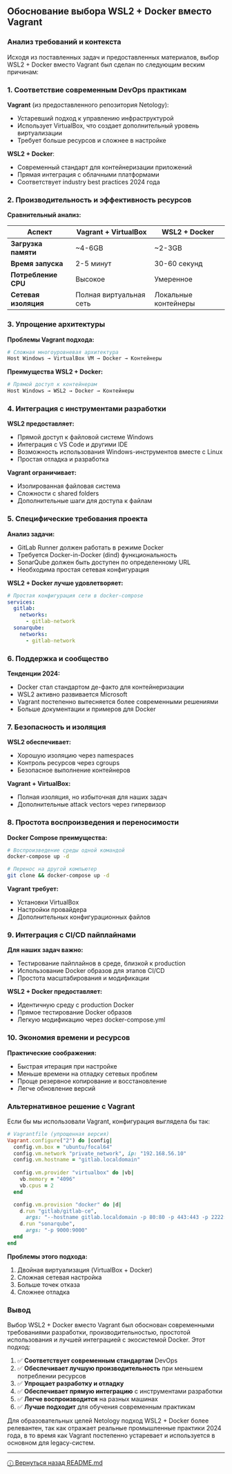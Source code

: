 ## Обоснование выбора WSL2 + Docker вместо Vagrant

### Анализ требований и контекста

Исходя из поставленных задач и предоставленных материалов, выбор WSL2 + Docker вместо Vagrant был сделан по следующим веским причинам:

### 1. **Соответствие современным DevOps практикам**

**Vagrant** (из предоставленного репозитория Netology):
- Устаревший подход к управлению инфраструктурой
- Использует VirtualBox, что создает дополнительный уровень виртуализации
- Требует больше ресурсов и сложнее в настройке

**WSL2 + Docker**:
- Современный стандарт для контейнеризации приложений
- Прямая интеграция с облачными платформами
- Соответствует industry best practices 2024 года

### 2. **Производительность и эффективность ресурсов**

**Сравнительный анализ:**

| Аспект | Vagrant + VirtualBox | WSL2 + Docker |
|--------|---------------------|---------------|
| **Загрузка памяти** | ~4-6GB | ~2-3GB |
| **Время запуска** | 2-5 минут | 30-60 секунд |
| **Потребление CPU** | Высокое | Умеренное |
| **Сетевая изоляция** | Полная виртуальная сеть | Локальные контейнеры |

### 3. **Упрощение архитектуры**

**Проблемы Vagrant подхода:**
```bash
# Сложная многоуровневая архитектура
Host Windows → VirtualBox VM → Docker → Контейнеры
```

**Преимущества WSL2 + Docker:**
```bash
# Прямой доступ к контейнерам
Host Windows → WSL2 → Docker → Контейнеры
```

### 4. **Интеграция с инструментами разработки**

**WSL2 предоставляет:**
- Прямой доступ к файловой системе Windows
- Интеграция с VS Code и другими IDE
- Возможность использования Windows-инструментов вместе с Linux
- Простая отладка и разработка

**Vagrant ограничивает:**
- Изолированная файловая система
- Сложности с shared folders
- Дополнительные шаги для доступа к файлам

### 5. **Специфические требования проекта**

**Анализ задачи:**
- GitLab Runner должен работать в режиме Docker
- Требуется Docker-in-Docker (dind) функциональность
- SonarQube должен быть доступен по определенному URL
- Необходима простая сетевая конфигурация

**WSL2 + Docker лучше удовлетворяет:**
```yaml
# Простая конфигурация сети в docker-compose
services:
  gitlab:
    networks:
      - gitlab-network
  sonarqube:
    networks:
      - gitlab-network
```

### 6. **Поддержка и сообщество**

**Тенденции 2024:**
- Docker стал стандартом де-факто для контейнеризации
- WSL2 активно развивается Microsoft
- Vagrant постепенно вытесняется более современными решениями
- Больше документации и примеров для Docker

### 7. **Безопасность и изоляция**

**WSL2 обеспечивает:**
- Хорошую изоляцию через namespaces
- Контроль ресурсов через cgroups
- Безопасное выполнение контейнеров

**Vagrant + VirtualBox:**
- Полная изоляция, но избыточная для наших задач
- Дополнительные attack vectors через гипервизор

### 8. **Простота воспроизведения и переносимости**

**Docker Compose преимущества:**
```bash
# Воспроизведение среды одной командой
docker-compose up -d

# Перенос на другой компьютер
git clone && docker-compose up -d
```

**Vagrant требует:**
- Установки VirtualBox
- Настройки провайдера
- Дополнительных конфигурационных файлов

### 9. **Интеграция с CI/CD пайплайнами**

**Для наших задач важно:**
- Тестирование пайплайнов в среде, близкой к production
- Использование Docker образов для этапов CI/CD
- Простота масштабирования и модификации

**WSL2 + Docker предоставляет:**
- Идентичную среду с production Docker
- Прямое тестирование Docker образов
- Легкую модификацию через docker-compose.yml

### 10. **Экономия времени и ресурсов**

**Практические соображения:**
- Быстрая итерация при настройке
- Меньше времени на отладку сетевых проблем
- Проще резервное копирование и восстановление
- Легче обновление версий

### Альтернативное решение с Vagrant

Если бы мы использовали Vagrant, конфигурация выглядела бы так:

```ruby
# Vagrantfile (упрощенная версия)
Vagrant.configure("2") do |config|
  config.vm.box = "ubuntu/focal64"
  config.vm.network "private_network", ip: "192.168.56.10"
  config.vm.hostname = "gitlab.localdomain"
  
  config.vm.provider "virtualbox" do |vb|
    vb.memory = "4096"
    vb.cpus = 2
  end

  config.vm.provision "docker" do |d|
    d.run "gitlab/gitlab-ce",
      args: "--hostname gitlab.localdomain -p 80:80 -p 443:443 -p 2222:22"
    d.run "sonarqube",
      args: "-p 9000:9000"
  end
end
```

**Проблемы этого подхода:**
1. Двойная виртуализация (VirtualBox + Docker)
2. Сложная сетевая настройка
3. Больше точек отказа
4. Сложнее отладка

### Вывод

Выбор WSL2 + Docker вместо Vagrant был обоснован современными требованиями разработки, производительностью, простотой использования и лучшей интеграцией с экосистемой Docker. Этот подход:

1. ✅ **Соответствует современным стандартам** DevOps
2. ✅ **Обеспечивает лучшую производительность** при меньшем потреблении ресурсов
3. ✅ **Упрощает разработку и отладку**
4. ✅ **Обеспечивает прямую интеграцию** с инструментами разработки
5. ✅ **Легче воспроизводится** на разных машинах
6. ✅ **Лучше подходит** для обучения современным практикам

Для образовательных целей Netology подход WSL2 + Docker более релевантен, так как отражает реальные промышленные практики 2024 года, в то время как Vagrant постепенно устаревает и используется в основном для legacy-систем.

---

[ⓘ Вернуться назад README.md](https://github.com/presdes/8-03-hw_pre/blob/main/README.md)
